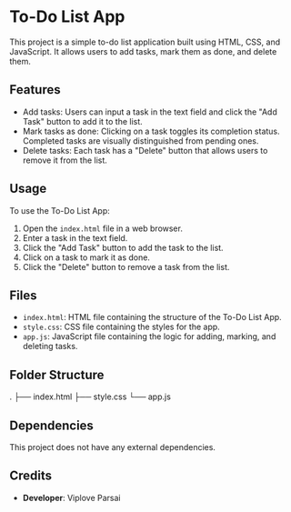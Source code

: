 # To-Do List App

This project is a simple to-do list application built using HTML, CSS, and JavaScript. It allows users to add tasks, mark them as done, and delete them.

## Features

- Add tasks: Users can input a task in the text field and click the "Add Task" button to add it to the list.
- Mark tasks as done: Clicking on a task toggles its completion status. Completed tasks are visually distinguished from pending ones.
- Delete tasks: Each task has a "Delete" button that allows users to remove it from the list.

## Usage

To use the To-Do List App:

1. Open the `index.html` file in a web browser.
2. Enter a task in the text field.
3. Click the "Add Task" button to add the task to the list.
4. Click on a task to mark it as done.
5. Click the "Delete" button to remove a task from the list.

## Files

- `index.html`: HTML file containing the structure of the To-Do List App.
- `style.css`: CSS file containing the styles for the app.
- `app.js`: JavaScript file containing the logic for adding, marking, and deleting tasks.

## Folder Structure

.
├── index.html
├── style.css
└── app.js


## Dependencies

This project does not have any external dependencies.

## Credits

- **Developer**: Viplove Parsai
